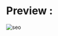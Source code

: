 # Preview : 
![seo](https://github.com/Bilal-Ishtiyaque/SEO-Landing-or-Home-Page/assets/139645574/7c73ea0c-2181-4a61-8065-62710d62a04c)
